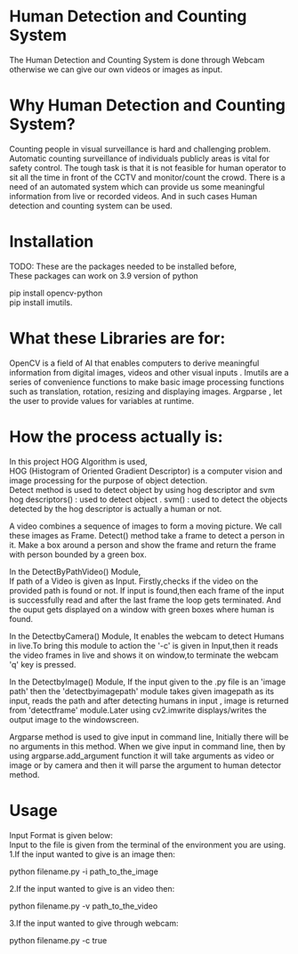 # Human Detection and Counting System

The Human Detection and Counting System is done through Webcam otherwise we can give our own videos or images as input.

# Why Human Detection and Counting System?

Counting people in visual surveillance is hard and challenging problem. 
Automatic counting surveillance of individuals publicly areas is vital for safety control.
The tough task is that it is not feasible for human operator to sit all the time in front of the CCTV  and monitor/count the crowd. 
There is a need of an automated system which can provide us some meaningful information from  live or recorded videos.
And in such cases Human detection and counting system can be used.


# Installation

TODO: These are the packages needed to be installed before,        
These packages can work on 3.9 version of python        
     
pip install opencv-python       
pip install imutils.          


# What these Libraries are for:
       
OpenCV is a field of AI that enables computers  to derive meaningful information from digital images, videos and other visual inputs .
Imutils are a series of convenience functions to make basic image processing functions such as translation, rotation, resizing and displaying images.
Argparse , let the user to provide values for variables at runtime.


# How the process actually is:

In this project HOG Algorithm is used,         
HOG (Histogram of Oriented Gradient Descriptor) is a computer vision and image processing for the purpose of object detection.  
Detect method is used to detect object by using hog descriptor and svm
hog descriptors() : used to detect object .
svm() : used to detect the objects detected by the hog descriptor is actually a human or not.
       
A video combines a sequence of images to form a moving picture. We call these images as Frame. 
Detect() method take a frame to detect a person in it. 
Make a box around a person and show the frame and return the frame with person bounded by a green box.
         
In the DetectByPathVideo() Module,                                                                                            
If path of a Video is given as Input. Firstly,checks if the video on the provided path is found or not.
If input is found,then each frame of the input is successfully read and after the last frame the loop gets terminated.
And the ouput gets displayed on a window with green boxes where human is found.
      
In the DetectbyCamera() Module,
It enables the webcam to detect Humans in live.To bring this module to action the '-c' is given in Input,then it reads the video frames in live 
and shows it on window,to terminate the webcam 'q' key is pressed.
       
In the DetectbyImage() Module,
If the input given to the .py file is an 'image path' then the 'detectbyimagepath' module takes given imagepath as its input,
reads the path and after detecting  humans in input , image is returned from 'detectframe' module.Later using cv2.imwrite 
displays/writes the output image to the windowscreen.
        
Argparse method is used to give input in command line,
Initially there will be no arguments in this method. When we give input in command line, then by using argparse.add_argument 
function it will take arguments as video or image or by camera and then it will parse the argument to human detector method.
      
# Usage    
Input Format is given below:        
Input to the file is given from the terminal of the environment you are using.     
1.If the input wanted to give is an image then:      
       
   python filename.py -i path_to_the_image       

        
2.If the input wanted to give is an video then:           

   python filename.py -v path_to_the_video      
       
3.If the input wanted to give through webcam:      
       
   python filename.py -c  true     

